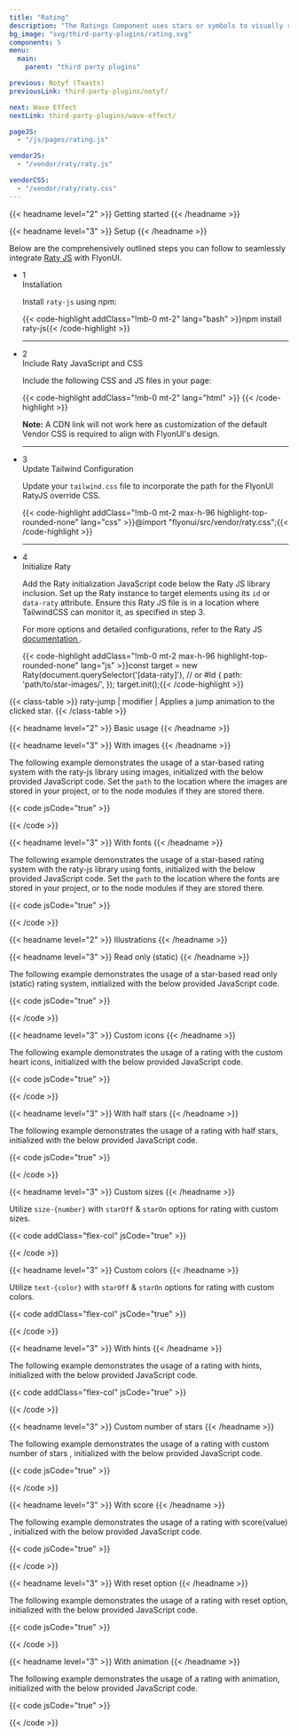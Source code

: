 ```yaml
---
title: "Rating"
description: "The Ratings Component uses stars or symbols to visually represent user evaluations, providing a quick and intuitive way to display feedback and quality."
bg_image: "svg/third-party-plugins/rating.svg"
components: 5
menu:
  main:
    parent: "third party plugins"

previous: Notyf (Toasts)
previousLink: third-party-plugins/notyf/

next: Wave Effect
nextLink: third-party-plugins/wave-effect/

pageJS:
  - "/js/pages/rating.js"

vendorJS:
  - "/vendor/raty/raty.js"

vendorCSS:
  - "/vendor/raty/raty.css"
---
```


<!-------------------- Getting started -------------------->

{{< headname level="2" >}} Getting started {{< /headname >}}

<!-- Setup -->

{{< headname level="3" >}} Setup {{< /headname >}}

Below are the comprehensively outlined steps you can follow to seamlessly integrate <a href="https://github.com/wbotelhos/raty" target="_blank" class="link link-primary font-semibold">Raty JS</a> with FlyonUI.

<ul class="timeline timeline-snap-icon timeline-compact timeline-vertical w-full mb-12 ps-0">
  <!-- Installation -->
  <li class="mt-0 mb-0 ps-0">
    <div class="timeline-middle mb-2">
      <span class="text-base-content flex size-7 items-center justify-center rounded-full border border-base-content/20 font-semibold">
        1
      </span>
    </div>
    <div class="timeline-end mb-0 w-full rounded-lg p-4 m-0">
      <div class="text-base-content mb-3 font-semibold">Installation</div>
      <p>Install <code>raty-js</code> using npm:</p>
      {{< code-highlight addClass="!mb-0 mt-2" lang="bash" >}}npm install raty-js{{< /code-highlight >}}
    </div>
    <hr class="rounded-none border-transparent !w-0.5" />
  </li>

  <!-- Include Third-Party JS and CSS -->
  <li class="mt-0 mb-0 ps-0">
    <div class="timeline-middle mb-2">
      <span class="text-base-content flex size-7 items-center justify-center rounded-full border border-base-content/20 font-semibold">
        2
      </span>
    </div>
    <div class="timeline-end mb-0 w-full rounded-lg p-4 m-0">
      <div class="text-base-content mb-3 font-semibold">Include Raty JavaScript and CSS</div>
      <p>Include the following CSS and JS files in your page:</p>
      {{< code-highlight addClass="!mb-0 mt-2" lang="html" >}}
<head>
  <link rel="stylesheet" href="../path/to/raty-js/src/raty.css" />
</head>
<body>
  <script src="../path/to/raty-js/build/raty.js"></script>
</body>{{< /code-highlight >}}
      <p class="!mt-4">
        <strong>Note:</strong> A CDN link will not work here as customization of the default Vendor CSS is required to align with FlyonUI's design.
      </p>
    </div>
    <hr class="!w-0.5 rounded-none border-transparent" />
  </li>

  <!-- Tailwind Configuration -->
  <li class="mt-0 mb-0 ps-0">
    <div class="timeline-middle mb-2">
      <span class="text-base-content flex size-7 items-center justify-center rounded-full border border-base-content/20 font-semibold">
        3
      </span>
    </div>
    <div class="timeline-end mb-0 w-full rounded-lg p-4 m-0">
      <div class="text-base-content mb-3 font-semibold">Update Tailwind Configuration</div>
      <p>Update your <code>tailwind.css</code> file to incorporate the path for the FlyonUI RatyJS override CSS.</p>
      {{< code-highlight addClass="!mb-0 mt-2 max-h-96 highlight-top-rounded-none" lang="css" >}}@import "flyonui/src/vendor/raty.css";{{< /code-highlight >}}
    </div>
    <hr class="!w-0.5 rounded-none border-transparent" />
  </li>

  <!-- Raty Initialization & Configuration -->
  <li class="mt-0 mb-0 ps-0">
    <div class="timeline-middle mb-2">
      <span class="text-base-content flex size-7 items-center justify-center rounded-full border border-base-content/20 font-semibold">
        4
      </span>
    </div>
    <div class="timeline-end mb-0 w-full rounded-lg p-4 m-0">
      <div class="text-base-content mb-3 font-semibold">Initialize Raty</div>
      <p>Add the Raty initialization JavaScript code below the Raty JS library inclusion. Set up the Raty instance to target elements using its <code>id</code> or <code>data-raty</code> attribute. Ensure this Raty JS file is in a location where TailwindCSS can monitor it, as specified in step 3.</p>
      <p>For more options and detailed configurations, refer to the Raty JS <a href="https://github.com/wbotelhos/raty/blob/main/README.md" class="link link-primary inline-flex items-center gap-1" target="_blank">documentation <span class="icon-[tabler--external-link]"></span></a>.</p>
      {{< code-highlight addClass="!mb-0 mt-2 max-h-96 highlight-top-rounded-none" lang="js" >}}const target = new Raty(document.querySelector('[data-raty]'), // or #Id
  {
    path: 'path/to/star-images/',
  });
target.init();{{< /code-highlight >}}
    </div>
  </li>
</ul>

<!-- Class Table -->

{{< class-table >}}
raty-jump | modifier | Applies a jump animation to the clicked star.
{{< /class-table >}}

<!-------------------- Basic usage -------------------->

{{< headname level="2" >}} Basic usage {{< /headname >}}

<!-- With images -->

{{< headname level="3" >}} With images {{< /headname >}}

The following example demonstrates the usage of a star-based rating system with the raty-js library using images, initialized with the below provided JavaScript code. Set the `path` to the location where the images are stored in your project, or to the node modules if they are stored there.

{{< code jsCode="true" >}}

<div class="flex" id="raty-with-image"></div>

<!-- Js -->
<script>
document.addEventListener('DOMContentLoaded', function () {
  const ratingImage = new Raty(document.querySelector('#raty-with-image'), {
    path: '/images/' // path/to/images(directory)
  })

  ratingImage.init()
})
</script>

{{< /code >}}

<!-- With fonts -->

{{< headname level="3" >}} With fonts {{< /headname >}}

The following example demonstrates the usage of a star-based rating system with the raty-js library using fonts, initialized with the below provided JavaScript code. Set the `path` to the location where the fonts are stored in your project, or to the node modules if they are stored there.

{{< code jsCode="true" >}}

<div class="flex" id="raty-with-font"></div>

<!-- Js -->
<script>
document.addEventListener('DOMContentLoaded', function () {
  const ratingFont = new Raty(document.querySelector('#raty-with-font'), {
    path: '/fonts/', // path/to/fonts(directory)
    starType: 'i'
  })
  ratingFont.init()
})
</script>

{{< /code >}}

<!-------------------- Illustrations -------------------->

{{< headname level="2" >}} Illustrations {{< /headname >}}

<!-- Read only (static) -->

{{< headname level="3" >}} Read only (static) {{< /headname >}}

The following example demonstrates the usage of a star-based read only (static) rating system, initialized with the below provided JavaScript code.

{{< code jsCode="true" >}}

<div class="flex" id="raty-read-only"></div>

<!-- Js -->
<script>
document.addEventListener('DOMContentLoaded', function () {
  const ratingReadOnly = new Raty(document.querySelector('#raty-read-only'), {
    path: '/images/',
    score: 3,
    readOnly: true
  })
  ratingReadOnly.init()
})
</script>

{{< /code >}}

<!-- Custom icons -->

{{< headname level="3" >}} Custom icons {{< /headname >}}

The following example demonstrates the usage of a rating with the custom heart icons, initialized with the below provided JavaScript code.

{{< code jsCode="true" >}}

<div class="flex" id="raty-custom-icons"></div>

<!-- Js -->
<script>
document.addEventListener('DOMContentLoaded', function () {
  const ratingCustomIcons = new Raty(document.querySelector('#raty-custom-icons'), {
    starType: 'i',
    starOff: 'icon-[tabler--heart-filled] opacity-20 size-7 text-error',
    starOn: 'icon-[tabler--heart-filled] size-7 text-error'
  })
  ratingCustomIcons.init()
})
</script>

{{< /code >}}

<!-- With half stars -->

{{< headname level="3" >}} With half stars {{< /headname >}}

The following example demonstrates the usage of a rating with half stars, initialized with the below provided JavaScript code.

{{< code jsCode="true" >}}

<div class="flex" id="raty-with-half-stars"></div>

<!-- Js -->
<script>
document.addEventListener('DOMContentLoaded', function () {
  const ratingHalfStars = new Raty(document.querySelector('#raty-with-half-stars'), {
    path: '/images/',
    score: 2.5,
    half: true
  })
  ratingHalfStars.init()
})
</script>

{{< /code >}}

<!-- Custom sizes -->

{{< headname level="3" >}} Custom sizes {{< /headname >}}

Utilize `size-{number}` with `starOff` & `starOn` options for rating with custom sizes.

{{< code addClass="flex-col" jsCode="true" >}}

<div class="flex" id="raty-xs"></div>
<div class="flex" id="raty-sm"></div>
<div class="flex" id="raty-default"></div>
<div class="flex" id="raty-lg"></div>

<!-- Js -->
<script>
document.addEventListener('DOMContentLoaded', function () {
  // Small
  const ratingSmall = new Raty(document.querySelector('#raty-sm'), {
    starType: 'i',
    score: 1,
    starOff: 'icon-[tabler--star-filled] opacity-20 size-4',
    starOn: 'icon-[tabler--star-filled] size-4'
  })
  ratingSmall.init()

  // Default
  const ratingDefault = new Raty(document.querySelector('#raty-default'), {
    starType: 'i',
    score: 2,
    starOff: 'icon-[tabler--star-filled] opacity-20 size-7',
    starOn: 'icon-[tabler--star-filled] size-7'
  })
  ratingDefault.init()

  // Large
  const ratingLarge = new Raty(document.querySelector('#raty-lg'), {
    starType: 'i',
    score: 3,
    starOff: 'icon-[tabler--star-filled] opacity-20 size-10',
    starOn: 'icon-[tabler--star-filled] size-10'
  })
  ratingLarge.init()
})
</script>

{{< /code >}}

<!-- Custom colors -->

{{< headname level="3" >}} Custom colors {{< /headname >}}

Utilize `text-{color}` with `starOff` & `starOn` options for rating with custom colors.

{{< code addClass="flex-col" jsCode="true" >}}

<div class="flex" id="raty-primary"></div>
<div class="flex" id="raty-warning"></div>
<div class="flex" id="raty-error"></div>

<!-- Js -->
<script>
document.addEventListener('DOMContentLoaded', function () {
  // Primary
  const ratingPrimary = new Raty(document.querySelector('#raty-primary'), {
    starType: 'i',
    score: 1,
    starOff: 'icon-[tabler--star-filled] opacity-20 size-7 text-primary',
    starOn: 'icon-[tabler--star-filled] size-7 text-primary'
  })
  ratingPrimary.init()
  
  // Warning
  const ratingWarning = new Raty(document.querySelector('#raty-warning'), {
    starType: 'i',
    score: 2,
    starOff: 'icon-[tabler--star-filled] opacity-20 size-7 text-warning',
    starOn: 'icon-[tabler--star-filled] size-7 text-warning'
  })
  ratingWarning.init()

  // Error
  const ratingError = new Raty(document.querySelector('#raty-error'), {
    starType: 'i',
    score: 3,
    starOff: 'icon-[tabler--star-filled] opacity-20 size-7 text-error',
    starOn: 'icon-[tabler--star-filled] size-7 text-error'
  })
  ratingError.init()
})
</script>

{{< /code >}}

<!-- With hints -->

{{< headname level="3" >}} With hints {{< /headname >}}

The following example demonstrates the usage of a rating with hints, initialized with the below provided JavaScript code.

{{< code addClass="flex-col" jsCode="true" >}}

<div class="flex" id="raty-with-hints"></div>
<div class="h-6" data-hint></div>

<!-- Js -->
<script>
document.addEventListener('DOMContentLoaded', function () {
  const ratingHints = new Raty(document.querySelector('#raty-with-hints'), {
    path: '/images/',
    hints: ['Terrible 😔', 'Unsatisfactory 😑', 'Average 😊', 'Nice 😁', 'Splendid 😍'],
    target: '[data-hint]',
    targetFormat: 'Your experience was: {score}'
  })
  ratingHints.init()
})
</script>

{{< /code >}}

<!-- Custom number of stars -->

{{< headname level="3" >}} Custom number of stars {{< /headname >}}

The following example demonstrates the usage of a rating with custom number of stars , initialized with the below provided JavaScript code.

{{< code jsCode="true" >}}

<div class="flex" id="raty-with-custom-number-of-stars"></div>

<!-- Js -->
<script>
document.addEventListener('DOMContentLoaded', function () {
  const ratingCustomStars = new Raty(document.querySelector('#raty-with-custom-number-of-stars'), {
    path: '/images/',
    number: 8
  })
  ratingCustomStars.init()
})
</script>

{{< /code >}}

<!-- With score -->

{{< headname level="3" >}} With score {{< /headname >}}

The following example demonstrates the usage of a rating with score(value) , initialized with the below provided JavaScript code.

{{< code jsCode="true" >}}

<div class="flex items-center justify-between gap-4">
  <div class="flex" id="raty-with-score"></div>
  <div class="border-base-content/25 rounded-field text-base-content flex size-8 items-center justify-center border border-2 font-semibold" id="raty-score" ></div>
</div>

<!-- Js -->
<script>
document.addEventListener('DOMContentLoaded', function () {
  const ratingWithScore = new Raty(document.querySelector('#raty-with-score'), {
    starType: 'i',
    score: 2,
    starOff: 'icon-[tabler--star-filled] opacity-20 size-7',
    starOn: 'icon-[tabler--star-filled] size-7 text-warning',
    starHalf: 'icon-[tabler--star-half-filled] size-7 text-warning',
    targetScore: '#raty-score',
    half: true,
    click: function (score, event) {
      document.querySelector('#raty-score').textContent = score
    }
  })
  ratingWithScore.init()

  // Initial score
  document.querySelector('#raty-score').textContent = ratingWithScore.score()
})
</script>

{{< /code >}}

<!-- With reset option -->

{{< headname level="3" >}} With reset option {{< /headname >}}

The following example demonstrates the usage of a rating with reset option, initialized with the below provided JavaScript code.

{{< code jsCode="true" >}}

<div class="flex" id="raty-with-reset"></div>

<!-- Js -->
<script>
document.addEventListener('DOMContentLoaded', function () {
  const ratingWithReset = new Raty(document.querySelector('#raty-with-reset'), {
    starType: 'i',
    score: 2,
    starOff: 'icon-[tabler--star-filled] opacity-20 size-7',
    starOn: 'icon-[tabler--star-filled] size-7 text-warning',
    cancelOff: 'cancel-off-png',
    cancelOn: 'cancel-on-png text-error',
    cancelButton: true,
    cancelHint: 'Reset rating!',
    cancelPlace: 'right'
  })
  ratingWithReset.init()
})
</script>

{{< /code >}}

<!-- With animation -->

{{< headname level="3" >}} With animation {{< /headname >}}

The following example demonstrates the usage of a rating with animation, initialized with the below provided JavaScript code.

{{< code jsCode="true" >}}

<div class="flex" id="raty-with-animation"></div>

<!-- Js -->
<script>
document.addEventListener('DOMContentLoaded', function () {
  const ratingWithAnimation = new Raty(document.querySelector('#raty-with-animation'), {
    starType: 'i',
    starOff: 'icon-[tabler--star-filled] opacity-20 size-7',
    starOn: 'icon-[tabler--star-filled] size-7 text-warning',
    click: function (score, event, target) {
      // Add the animation class to the clicked star using requestAnimationFrame
      requestAnimationFrame(() => {
        target.target.classList.add('raty-jump')
      })
    }
  })
  ratingWithAnimation.init()
  
  // Add hover effect immediately after initialization
  const stars = document.querySelectorAll('#raty-with-animation i') // Adjust the selector if needed
  stars.forEach(star => {
    star.addEventListener('mouseover', () => {
      star.classList.add('raty-jump')
    })
    star.addEventListener('mouseout', () => {
      star.classList.remove('raty-jump')
    })
  })
})
</script>

{{< /code >}}
